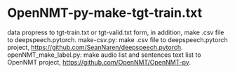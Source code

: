 # OpenNMT-py-make-tgt-train.txt
data propress to tgt-train.txt or tgt-valid.txt form, in addition, make .csv file to deepspeech.pytorch.
make-csv.py: make .csv file to deepspeech.pytorch project, https://github.com/SeanNaren/deepspeech.pytorch.
openNMT_make_label.py: make audio list and sentences text list to OpenNMT project, https://github.com/OpenNMT/OpenNMT-py.
